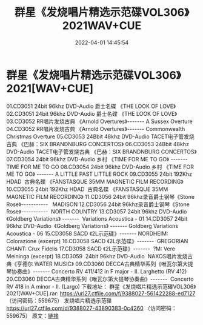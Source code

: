 ﻿---
title: 群星《发烧唱片精选示范碟VOL306》2021WAV+CUE
date: 2022-04-01 14:45:54
categories: 试音碟、非卖品、发烧碟
tags: 国语流行
---
# 群星《发烧唱片精选示范碟VOL306》2021[WAV+CUE]

01.CD3051 24bit 96khz DVD-Audio 爵士名碟 《THE LOOK OF LOVE》
02.CD3051 24bit 96khz DVD-Audio 爵士名碟 《THE LOOK OF LOVE》
03.CD3052 RR唱片发烧古典 《Arnold Overtures》-------
A Sussex Overture
04.CD3052 RR唱片发烧古典 《Arnold Overtures》-------
Commonwealth Christmas Overture
05.CD3053 24Bbit 48khz DVD-Audio TACET电子管发烧古典 《巴赫：SIX
BRANDNBURG CONCERTOS》
06.CD3053 24Bbit 48khz DVD-Audio TACET电子管发烧古典 《巴赫：SIX
BRANDNBURG CONCERTOS》
07.CD3054 24bit 96khz DVD-Audio 乡村 《TIME FOR ME TO GO》 -------
TIME FOR ME TO GO
08.CD3054 24bit 96khz DVD-Audio 乡村 《TIME FOR ME TO GO》 -------
A LITTLE PAST LITTLE ROCK
09.CD3055 24bit 192Khz HDAD  古典名碟
《FANSTASQUE
35MM MAGNETIC FILM RECORDING》
10.CD3055 24bit 192Khz HDAD  古典名碟
《FANSTASQUE
35MM MAGNETIC FILM RECORDING》
11.CD3056 24bit 96khz录音爵士钢琴《Stone
Rose》-----------   MADISON
12.CD3056 24bit 96khz录音爵士钢琴《Stone
Rose》-----------  NORTH COUNTRY
13.CD3057 24bit 96khz DVD-Audio  《Goldberg
Variations》 -------  Variations Acoustica -
01
14.CD3057 24bit 96khz DVD-Audio  《Goldberg
Variations》 ------- Goldberg Variations Acoustica - 06
15.CD3058 SACD 《2L示范碟》-------
NORDHEIM: Colorazione (excerpt)
16.CD3058 SACD 《2L示范碟》-------  GREGORIAN
CHANT: Crux Fidelis
17.CD3058 SACD 《2L示范碟》-------  ?M: Vere
Meininga (excerpt)
18.CD3059  24bit 96khz
DVD-Audio  NAXOS唱片发烧古典《亨德尔 WATER MUSIC》
09.CD3060
DECCA古典精华系列《唯瓦尔第大提琴协奏曲》-------
Concerto RV 411/412 in F major - II. Larghetto
(RV 412)
20.CD3060
DECCA古典精华系列《唯瓦尔第大提琴协奏曲》-------  Concerto RV 418 in
A minor - II. (Largo)
下载地址：
群星《发烧唱片精选示范碟VOL306》2021[WAV+CUE].rar: https://url27.ctfile.com/f/9388027-561422288-ed7127
（访问密码：559675）
发烧唱片精选示范碟
https://url27.ctfile.com/d/9388027-43890383-0c4260
（访问密码：559675）
原文：[链接](https://blog.sina.com.cn/s/blog_1647c7e7601030wgt.html)